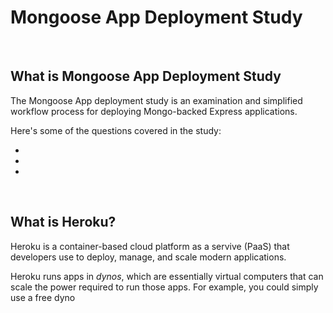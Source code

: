 # Mongoose App Deployment Study

<br>

## What is Mongoose App Deployment Study
The Mongoose App deployment study is an examination and simplified workflow process for deploying Mongo-backed Express applications. 

Here's some of the questions covered in the study:

* [](#)
* [](#)
* [](#)

<br>

## What is Heroku?
Heroku is a container-based cloud platform as a servive (PaaS) that developers use to deploy, manage, and scale modern applications.

Heroku runs apps in *dynos*, which are essentially virtual computers that can scale the power required to run those apps. For example, you could simply use a free dyno